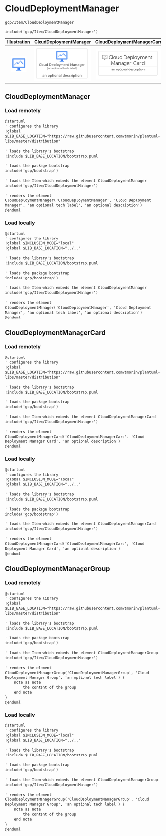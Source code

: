 # CloudDeploymentManager


```text
gcp/Item/CloudDeploymentManager
```

```text
include('gcp/Item/CloudDeploymentManager')
```



| Illustration | CloudDeploymentManager | CloudDeploymentManagerCard | CloudDeploymentManagerGroup |
| :---: | :---: | :---: | :---: |
| ![illustration for Illustration](../../gcp/Item/CloudDeploymentManager.png) | ![illustration for CloudDeploymentManager](../../gcp/Item/CloudDeploymentManager.Local.png) | ![illustration for CloudDeploymentManagerCard](../../gcp/Item/CloudDeploymentManagerCard.Local.png) | ![illustration for CloudDeploymentManagerGroup](../../gcp/Item/CloudDeploymentManagerGroup.Local.png) |




## CloudDeploymentManager

### Load remotely
```plantuml
@startuml
' configures the library
!global $LIB_BASE_LOCATION="https://raw.githubusercontent.com/tmorin/plantuml-libs/master/distribution"

' loads the library's bootstrap
!include $LIB_BASE_LOCATION/bootstrap.puml

' loads the package bootstrap
include('gcp/bootstrap')

' loads the Item which embeds the element CloudDeploymentManager
include('gcp/Item/CloudDeploymentManager')

' renders the element
CloudDeploymentManager('CloudDeploymentManager', 'Cloud Deployment Manager', 'an optional tech label', 'an optional description')
@enduml
```

### Load locally
```plantuml
@startuml
' configures the library
!global $INCLUSION_MODE="local"
!global $LIB_BASE_LOCATION="../.."

' loads the library's bootstrap
!include $LIB_BASE_LOCATION/bootstrap.puml

' loads the package bootstrap
include('gcp/bootstrap')

' loads the Item which embeds the element CloudDeploymentManager
include('gcp/Item/CloudDeploymentManager')

' renders the element
CloudDeploymentManager('CloudDeploymentManager', 'Cloud Deployment Manager', 'an optional tech label', 'an optional description')
@enduml
```

## CloudDeploymentManagerCard

### Load remotely
```plantuml
@startuml
' configures the library
!global $LIB_BASE_LOCATION="https://raw.githubusercontent.com/tmorin/plantuml-libs/master/distribution"

' loads the library's bootstrap
!include $LIB_BASE_LOCATION/bootstrap.puml

' loads the package bootstrap
include('gcp/bootstrap')

' loads the Item which embeds the element CloudDeploymentManagerCard
include('gcp/Item/CloudDeploymentManager')

' renders the element
CloudDeploymentManagerCard('CloudDeploymentManagerCard', 'Cloud Deployment Manager Card', 'an optional description')
@enduml
```

### Load locally
```plantuml
@startuml
' configures the library
!global $INCLUSION_MODE="local"
!global $LIB_BASE_LOCATION="../.."

' loads the library's bootstrap
!include $LIB_BASE_LOCATION/bootstrap.puml

' loads the package bootstrap
include('gcp/bootstrap')

' loads the Item which embeds the element CloudDeploymentManagerCard
include('gcp/Item/CloudDeploymentManager')

' renders the element
CloudDeploymentManagerCard('CloudDeploymentManagerCard', 'Cloud Deployment Manager Card', 'an optional description')
@enduml
```

## CloudDeploymentManagerGroup

### Load remotely
```plantuml
@startuml
' configures the library
!global $LIB_BASE_LOCATION="https://raw.githubusercontent.com/tmorin/plantuml-libs/master/distribution"

' loads the library's bootstrap
!include $LIB_BASE_LOCATION/bootstrap.puml

' loads the package bootstrap
include('gcp/bootstrap')

' loads the Item which embeds the element CloudDeploymentManagerGroup
include('gcp/Item/CloudDeploymentManager')

' renders the element
CloudDeploymentManagerGroup('CloudDeploymentManagerGroup', 'Cloud Deployment Manager Group', 'an optional tech label') {
    note as note
        the content of the group
    end note
}
@enduml
```

### Load locally
```plantuml
@startuml
' configures the library
!global $INCLUSION_MODE="local"
!global $LIB_BASE_LOCATION="../.."

' loads the library's bootstrap
!include $LIB_BASE_LOCATION/bootstrap.puml

' loads the package bootstrap
include('gcp/bootstrap')

' loads the Item which embeds the element CloudDeploymentManagerGroup
include('gcp/Item/CloudDeploymentManager')

' renders the element
CloudDeploymentManagerGroup('CloudDeploymentManagerGroup', 'Cloud Deployment Manager Group', 'an optional tech label') {
    note as note
        the content of the group
    end note
}
@enduml
```

